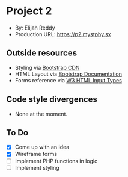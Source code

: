# Project 2
+ By: Elijah Reddy
+ Production URL: <https://p2.mystphy.sx>

## Outside resources
+ Styling via [Bootstrap CDN](https://www.bootstrapcdn.com)
+ HTML Layout via [Bootstrap Documentation](https://getbootstrap.com/docs/4.0)
+ Forms reference via [W3 HTML Input Types](https://www.w3schools.com/html/html_form_input_types.asp)

## Code style divergences
+ None at the moment.

## To Do
- [x] Come up with an idea
- [x] Wireframe forms
- [ ] Implement PHP functions in logic
- [ ] Implement styling